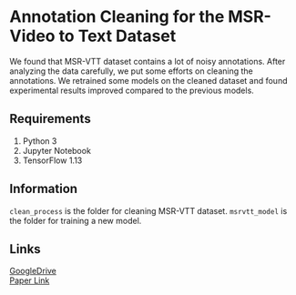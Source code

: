 # Annotation Cleaning for the MSR-Video to Text Dataset
We found that MSR-VTT dataset contains a lot of noisy annotations. 
After analyzing the data carefully, we put some efforts on cleaning the annotations. 
We retrained some models on the cleaned dataset and found experimental results improved compared to the previous models. 

## Requirements
1. Python 3
2. Jupyter Notebook
3. TensorFlow 1.13

##  Information
`clean_process` is the folder for cleaning MSR-VTT dataset. 
`msrvtt_model` is the folder for training a new model.

## Links
[GoogleDrive](https://drive.google.com/file/d/1kVgaefASHM2GP4gZBNw90KcwGs3qZXWf/view?usp=sharing)   
[Paper Link](https://arxiv.org/abs/2102.06448)
